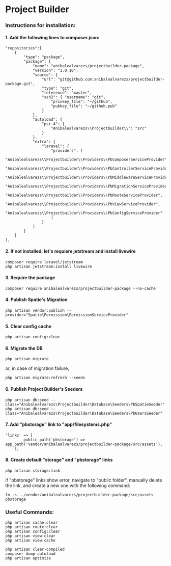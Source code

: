 # Project Builder

### Instructions for installation:

#### 1. Add the following lines to composer.json:
```
"repositories":[
    {
        "type": "package",
        "package": {
            "name": "anibalealvarezs/projectbuilder-package",
            "version": "1.0.10",
            "source": {
                "url": "git@github.com:anibalealvarezs/projectbuilder-package.git",
                "type": "git",
                "reference": "master",
                "ssh2": { "username": "git",
                    "privkey_file": "~/github",
                    "pubkey_file": "~/github.pub"
                }
            },
            "autoload": {
                "psr-4": {
                    "Anibalealvarezs\\Projectbuilder\\": "src"
                }
            },
            "extra": {
                "laravel": {
                    "providers": [
                        "Anibalealvarezs\\Projectbuilder\\Providers\\PbComposerServiceProvider",
                        "Anibalealvarezs\\Projectbuilder\\Providers\\PbControllerServiceProvider",
                        "Anibalealvarezs\\Projectbuilder\\Providers\\PbMiddlewareServiceProvider",
                        "Anibalealvarezs\\Projectbuilder\\Providers\\PbMigrationServiceProvider",
                        "Anibalealvarezs\\Projectbuilder\\Providers\\PbRouteServiceProvider",
                        "Anibalealvarezs\\Projectbuilder\\Providers\\PbViewServiceProvider",
                        "Anibalealvarezs\\Projectbuilder\\Providers\\PbConfigServiceProvider"
                    ]
                }
            }
        }
    }
],
```

#### 2. If not installed, let's requiere jetstream and install livewire
```
composer require laravel/jetstream
php artisan jetstream:install livewire
```

#### 3. Require the package
```
composer require anibalealvarezs/projectbuilder-package --no-cache
```

#### 4. Publish Spatie's Migration
```
php artisan vendor:publish --provider="Spatie\Permission\PermissionServiceProvider"
```

#### 5. Clear config cache
```
php artisan config:clear
```

#### 6. Migrate the DB
```
php artisan migrate
```
or, in case of migration failure,
```
php artisan migrate:refresh --seeds
```

#### 6. Publish Project Builder's Seeders
```
php artisan db:seed --class="Anibalealvarezs\Projectbuilder\Database\Seeders\PbSpatieSeeder"
php artisan db:seed --class="Anibalealvarezs\Projectbuilder\Database\Seeders\PbUsersSeeder"
```

#### 7. Add "pbstorage" link to "app/filesystems.php"
```
'links' => [
        public_path('pbstorage') => app_path('vendor/anibalealvarezs/projectbuilder-package/src/assets'),
    ],
```

#### 8. Create default "storage" and "pbstorage" links
```
php artisan storage:link
```
if "pbstorage" links show error, navigate to "public folder", manually delete the link, and create a new one with the following command:
```
ln -s ../vendor/anibalealvarezs/projectbuilder-package/src/assets pbstorage
```

### Useful Commands:

```
php artisan cache:clear
php artisan route:clear
php artisan config:clear
php artisan view:clear
php artisan view:cache

php artisan clear-compiled
composer dump-autoload
php artisan optimize
```
